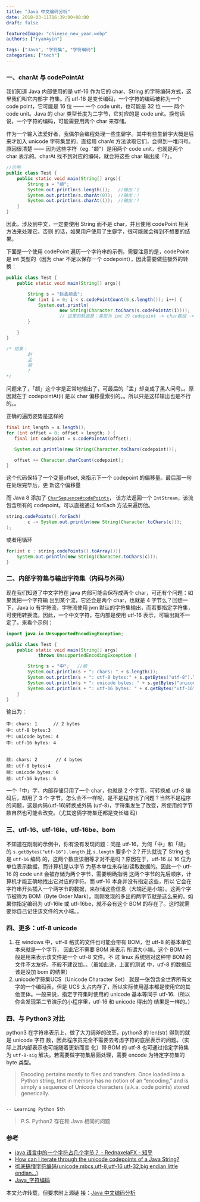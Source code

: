 ```yaml
---
title: "Java 中文编码分析"
date: 2018-03-11T16:39:00+08:00
draft: false

featuredImage: "chinese_new_year.webp"
authors: ["ryan4yin"]

tags: ["Java", "字符集", "字符编码"]
categories: ["tech"]
---
```


### 一、charAt 与 codePointAt

我们知道 Java 内部使用的是 utf-16 作为它的 char、String 的字符编码方式，这里我们叫它内部字
符集。而 utf-16 是变长编码，一个字符的编码被称为一个 code point，它可能是 16 位 —— 一个
code unit，也可能是 32 位 —— 两个 code unit。Java 的 char 类型长度为二字节，它对应的是
code unit。换句话说，一个字符的编码，可能需要用两个 char 来存储。

作为一个输入法爱好者，我偶尔会编程处理一些生僻字。其中有些生僻字大概是后来才加入 unicode
字符集里的，直接用 charAt 方法读取它们，会得到一堆问号。原因很清楚 —— 因为这些字符（eg.
"𫖯"）是用两个 code unit，也就是两个 char 表示的。charAt 找不到对应的编码，就会将这些 char
输出成「?」。

```java
//示例
public class Test {
    public static void main(String[] args){
        String s = "𫖯";
        System.out.println(s.length());   //输出：2
        System.out.println(s.charAt(0));  //输出：?
        System.out.println(s.charAt(1));  //输出：?
    }
}

```

因此，涉及到中文，一定要使用 String 而不是 char，并且使用 codePoint 相关方法来处理它。否则
的话，如果用户使用了生僻字，很可能就会得到不想要的结果。

下面是一个使用 codePoint 遍历一个字符串的示例，需要注意的是，codePoint 是 int 类型的（因为
char 不足以保存一个 codepoint），因此需要做些额外的转换：

```java
public class Test {
    public static void main(String[] args){

        String s = "赵孟𫖯孟";
        for (int i = 0; i < s.codePointCount(0,s.length()); i++) {
            System.out.println(
                    new String(Character.toChars(s.codePointAt(i))));
                    // 这里的轨迹是：类型为 int 的 codepoint -> char数组 -> String
        }

    }
}

/* 结果：
        赵
        孟
        𫖯
        ?
*/
```

问题来了，「𫖯」这个字是正常地输出了，可最后的「孟」却变成了黑人问号。。原因就在于
codepointAt(i) 是以 char 偏移量索引的。。所以只是这样输出也是不行的。。

正确的遍历姿势是这样的

```java
final int length = s.length();
for (int offset = 0; offset < length; ) {
   final int codepoint = s.codePointAt(offset);

   System.out.println(new String(Character.toChars(codepoint)));

   offset += Character.charCount(codepoint);
}
```

这个代码保持了一个变量offset, 来指示下一个 codepoint 的偏移量。最后那一句在处理完毕后，更
新这个偏移量

而 Java 8 添加了
[`CharSequence#codePoints`](http://docs.oracle.com/javase/8/docs/api/java/lang/CharSequence.html#codePoints--)，
该方法返回一个 `IntStream`，该流包含所有的 codepoint。可以直接通过 forEach 方法来遍历他。

```java
string.codePoints().forEach(
        c -> System.out.println(new String(Character.toChars(c)));
);
```

或者用循环

```java
for(int c : string.codePoints().toArray()){
    System.out.println(new String(Character.toChars(c)));
}
```

### 二、内部字符集与输出字符集（内码与外码）

现在我们知道了中文字符在 java 内部可能会保存成两个 char，可还有个问题：如果我把一个字符输
出到某个流，它还会是两个 char，也就是 4 字节么？回想一下，Java io 有字符流，字符流使用 jvm
默认的字符集输出，而若要指定字符集，可使用转换流。因此，一个中文字符，在内部是使用 utf-16
表示，可输出就不一定了。来看个示例：

```java
import java.io.UnsupportedEncodingException;

public class Test {
    public static void main(String[] args)
            throws UnsupportedEncodingException {

        String s = "中";   //𫖯
        System.out.println(s + ": chars: " + s.length());
        System.out.println(s + ": utf-8 bytes:" + s.getBytes("utf-8").length);
        System.out.println(s + ": unicode bytes: " + s.getBytes("unicode").length);
        System.out.println(s + ": utf-16 bytes: " + s.getBytes("utf-16").length);
    }
}
```

输出为：

```
中: chars: 1      // 2 bytes
中: utf-8 bytes:3
中: unicode bytes: 4
中: utf-16 bytes: 4


𫖯: chars: 2       // 4 bytes
𫖯: utf-8 bytes:4
𫖯: unicode bytes: 6
𫖯: utf-16 bytes: 6
```

一个「中」字，内部存储只用了一个 char，也就是 2 个字节。可转换成 utf-8 编码后，却用了 3 个
字节。怎么会不一样呢，是不是程序出了问题？当然不是程序的问题，这是内码(utf-16)转换成外码
(utf-8)，字符集发生了改变，所使用的字节数自然也可能会改变。（尤其这俩字符集还都是变长编
码）

### 三、utf-16、utf-16le、utf-16be、bom

不知道在刚刚的示例中，你有没有发现问题：同是 utf-16，为何「中」和「𫖯」的
`s.getBytes("utf-16").length` 比 `s.length` 要多个 2？开头就说了 String 也是 `utf-16` 编码
的，这两个数应该相等才对不是吗？原因在于，utf-16 以 16 位为单位表示数据，而计算机是以字节
为基本单位来存储/读取数据的。因此一个 utf-16 的 code unit 会被存储为两个字节，需要明确指明
这两个字节的先后顺序，计算机才能正确地找出它对应的字符。而 utf-16 本身并没有指定这些，所以
它会在字符串开头插入一个两字节的数据，来存储这些信息（大端还是小端）。这两个字节被称为
BOM（Byte Order Mark）。刚刚发现的多出的两字节就是这么来的。如果你指定编码为 utf-16le 或
utf-16be，就不会有这个 BOM 的存在了。这时就需要你自己记住该文件的大小端。。

### 四、更多：utf-8 unicode

1. 在 windows 中，utf-8 格式的文件也可能会带有 BOM，但 utf-8 的基本单位本来就是一个字节，
   因此它不需要 BOM 来表示 所谓大小端。这个 BOM 一般是用来表示该文件是一个 utf-8 文件。不
   过 linux 系统则对这种带 BOM 的文件不太友好。不般不建议加。。（虽如此说，上面的测试
   中，utf-8 的数据应该是没加 bom 的结果）
2. unicode字符集UCS（Unicode Character Set） 就是一张包含全世界所有文字的一个编码表，但是
   UCS 太占内存了，所以实际使用基本都是使用它的其他变体。一般来说，指定字符集时使用的
   unicode 基本等同于 utf-16.（所以你会发现第二节演示的小程序里，utf-16 和 unicode 得出的
   结果是一样的。）

### 四、与 Python3 对比

python3 在字符串表示上，做了大刀阔斧的改革，python3 的 len(str) 得到的就是 unicode 字符
数，因此程序员完全不需要去考虑字符的底层表示的问题。（实际上其内部表示也可能随着更新而变
化）带 BOM 的 utf-8 也可通过指定字符集为 `utf-8-sig` 解决。若需要做字符集层面处理，需要
encode 为特定字符集的 byte 类型。

> Encoding pertains mostly to files and transfers. Once loaded into a Python string, text
> in memory has no notion of an “encoding,” and is simply a sequence of Unicode characters
> (a.k.a. code points) stored generically.

                                                                                    -- Learning Python 5th

> P.S. Python2 存在和 Java 相同的问题

### 参考

- [java 语言中的一个字符占几个字节？ - RednaxelaFX - 知乎](https://www.zhihu.com/question/27562173/answer/37188642)
- [How can I iterate through the unicode codepoints of a Java String?](https://stackoverflow.com/questions/1527856/how-can-i-iterate-through-the-unicode-codepoints-of-a-java-string)
- [彻底搞懂字符编码(unicode,mbcs,utf-8,utf-16,utf-32,big endian,little endian...)](http://blog.csdn.net/softman11/article/details/6124345)
- [Java\_字符编码](http://blog.csdn.net/tianjf0514/article/details/7854624)

本文允许转载，但要求附上源链
接：[Java 中文编码分析](http://www.cnblogs.com/kirito-c/p/8544408.html)
